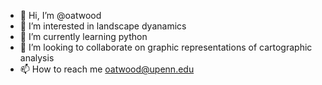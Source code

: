 - 👋 Hi, I’m @oatwood
- 👀 I’m interested in landscape dyanamics
- 🌱 I’m currently learning python
- 💞️ I’m looking to collaborate on graphic representations of cartographic analysis
- 📫 How to reach me oatwood@upenn.edu

<!---
oatwood/oatwood is a ✨ special ✨ repository because its `README.md` (this file) appears on your GitHub profile.
You can click the Preview link to take a look at your changes.
--->
